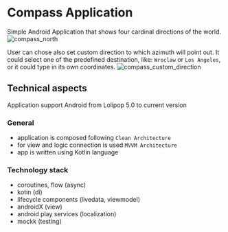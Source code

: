 # Compass Application

Simple Android Application that shows four cardinal directions of the world.
![compass_north](https://user-images.githubusercontent.com/12357195/116439736-2665fc00-a850-11eb-8f12-6c6309918d16.png)

User can chose also set custom direction to which azimuth will point out. It could select one of the predefined destination, like: `Wroclaw` or `Los Angeles`, or it could type in its own coordinates.
![compass_custom_direction](https://user-images.githubusercontent.com/12357195/116439912-590ff480-a850-11eb-9578-67531c9139a2.png)

## Technical aspects

Application support Android from Lolipop 5.0 to current version

### General
- application is composed following `Clean Architecture`
- for view and logic connection is used `MVVM Architecture` 
- app is written using Kotlin language

### Technology stack
- coroutines, flow (async)
- kotin (di)
- lifecycle components (livedata, viewmodel)
- androidX (view)
- android play services (localization)
- mockk (testing)
